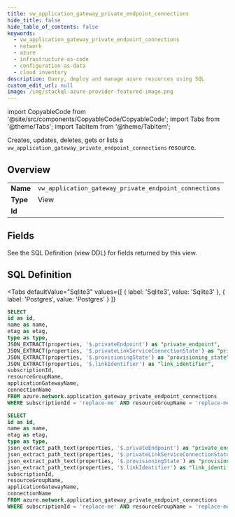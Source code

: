 ```yaml
--- 
title: vw_application_gateway_private_endpoint_connections
hide_title: false
hide_table_of_contents: false
keywords:
  - vw_application_gateway_private_endpoint_connections
  - network
  - azure
  - infrastructure-as-code
  - configuration-as-data
  - cloud inventory
description: Query, deploy and manage azure resources using SQL
custom_edit_url: null
image: /img/stackql-azure-provider-featured-image.png
---
```


import CopyableCode from '@site/src/components/CopyableCode/CopyableCode';
import Tabs from '@theme/Tabs';
import TabItem from '@theme/TabItem';

Creates, updates, deletes, gets or lists a <code>vw_application_gateway_private_endpoint_connections</code> resource.

## Overview
<table><tbody>
<tr><td><b>Name</b></td><td><code>vw_application_gateway_private_endpoint_connections</code></td></tr>
<tr><td><b>Type</b></td><td>View</td></tr>
<tr><td><b>Id</b></td><td><CopyableCode code="azure.network.vw_application_gateway_private_endpoint_connections" /></td></tr>
</tbody></table>

## Fields

See the SQL Definition (view DDL) for fields returned by this view.

## SQL Definition

<Tabs
defaultValue="Sqlite3"
values={[
{ label: 'Sqlite3', value: 'Sqlite3' },
{ label: 'Postgres', value: 'Postgres' }
]}
>
<TabItem value="Sqlite3">

```sql
SELECT
id as id,
name as name,
etag as etag,
type as type,
JSON_EXTRACT(properties, '$.privateEndpoint') as "private_endpoint",
JSON_EXTRACT(properties, '$.privateLinkServiceConnectionState') as "private_link_service_connection_state",
JSON_EXTRACT(properties, '$.provisioningState') as "provisioning_state",
JSON_EXTRACT(properties, '$.linkIdentifier') as "link_identifier",
subscriptionId,
resourceGroupName,
applicationGatewayName,
connectionName
FROM azure.network.application_gateway_private_endpoint_connections
WHERE subscriptionId = 'replace-me' AND resourceGroupName = 'replace-me' AND applicationGatewayName = 'replace-me';
```

</TabItem>
<TabItem value="Postgres">

```sql
SELECT
id as id,
name as name,
etag as etag,
type as type,
json_extract_path_text(properties, '$.privateEndpoint') as "private_endpoint",
json_extract_path_text(properties, '$.privateLinkServiceConnectionState') as "private_link_service_connection_state",
json_extract_path_text(properties, '$.provisioningState') as "provisioning_state",
json_extract_path_text(properties, '$.linkIdentifier') as "link_identifier",
subscriptionId,
resourceGroupName,
applicationGatewayName,
connectionName
FROM azure.network.application_gateway_private_endpoint_connections
WHERE subscriptionId = 'replace-me' AND resourceGroupName = 'replace-me' AND applicationGatewayName = 'replace-me';
```

</TabItem>
</Tabs>
